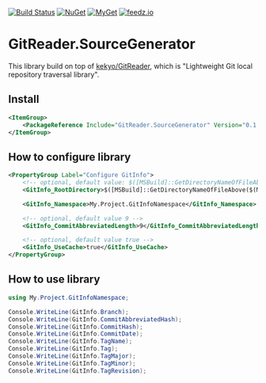[![Build Status](https://github.com/aviationexam/git-reader-source-generator/actions/workflows/build.yml/badge.svg?branch=main)](https://github.com/aviationexam/git-reader-source-generator/actions/workflows/build.yml)
[![NuGet](https://img.shields.io/nuget/v/GitReader.SourceGenerator.svg?style=flat-square&label=nuget)](https://www.nuget.org/packages/GitReader.SourceGenerator/)
[![MyGet](https://img.shields.io/myget/git-reader-source-generator/vpre/GitReader.SourceGenerator?label=MyGet)](https://www.myget.org/feed/git-reader-source-generator/package/nuget/GitReader.SourceGenerator)
[![feedz.io](https://img.shields.io/badge/endpoint.svg?url=https%3A%2F%2Ff.feedz.io%2Faviationexam%2Fgit-reader-source-generator%2Fshield%2FGitReader.SourceGenerator%2Flatest&label=GitReader.SourceGenerator)](https://f.feedz.io/aviationexam/git-reader-source-generator/packages/GitReader.SourceGenerator/latest/download)

# GitReader.SourceGenerator

This library build on top of [kekyo/GitReader](https://github.com/kekyo/GitReader), which is "Lightweight Git local repository traversal library".

## Install
```xml
<ItemGroup>
    <PackageReference Include="GitReader.SourceGenerator" Version="0.1.0" OutputItemType="Analyzer" ReferenceOutputAssembly="false" PrivateAssets="all" />
</ItemGroup>
```

## How to configure library

```xml
<PropertyGroup Label="Configure GitInfo">
    <!-- optional, default value: $([MSBuild]::GetDirectoryNameOfFileAbove($(MSBuildProjectDirectory), '.gitignore')) -->
    <GitInfo_RootDirectory>$([MSBuild]::GetDirectoryNameOfFileAbove($(MSBuildProjectDirectory), 'My.Project.sln'))\..\.git</GitInfo_RootDirectory>

    <GitInfo_Namespace>My.Project.GitInfoNamespace</GitInfo_Namespace>

    <!-- optional, default value 9 -->
    <GitInfo_CommitAbbreviatedLength>9</GitInfo_CommitAbbreviatedLength>

    <!-- optional, default value true -->
    <GitInfo_UseCache>true</GitInfo_UseCache>
</PropertyGroup>
```

## How to use library

```cs
using My.Project.GitInfoNamespace;

Console.WriteLine(GitInfo.Branch);
Console.WriteLine(GitInfo.CommitAbbreviatedHash);
Console.WriteLine(GitInfo.CommitHash);
Console.WriteLine(GitInfo.CommitDate);
Console.WriteLine(GitInfo.TagName);
Console.WriteLine(GitInfo.Tag);
Console.WriteLine(GitInfo.TagMajor);
Console.WriteLine(GitInfo.TagMinor);
Console.WriteLine(GitInfo.TagRevision);
```
